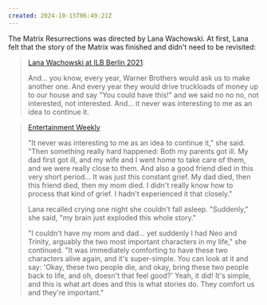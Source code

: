 ```yaml
---
created: 2024-10-15T06:49:21Z
---
```


The Matrix Resurrections was directed by Lana Wachowski. At first, Lana felt that the story of the Matrix was finished and didn't need to be revisited:

> [Lana Wachowski at ILB Berlin 2021](https://www.youtube.com/watch?v=LQYGbuxYgGg&t=346s):
>
> And... you know, every year, Warner Brothers would ask us to make another one. And every year they would drive truckloads of money up to our house and say "You could have this!" and we said no no no, not interested, not interested. And... it never was interesting to me as an idea to continue it.

> [Entertainment Weekly](https://ew.com/movies/lana-wachowski-neo-trinity-return-matrix-4-helped-her-grieve/)
>
> "It never was interesting to me as an idea to continue it," she said. "Then something really hard happened: Both my parents got ill. My dad first got ill, and my wife and I went home to take care of them, and we were really close to them. And also a good friend died in this very short period… It was just this constant grief. My dad died, then this friend died, then my mom died. I didn't really know how to process that kind of grief. I hadn't experienced it that closely."
>
> Lana recalled crying one night she couldn't fall asleep. "Suddenly," she said, "my brain just exploded this whole story."
>
> "I couldn't have my mom and dad… yet suddenly I had Neo and Trinity, arguably the two most important characters in my life," she continued. "It was immediately comforting to have these two characters alive again, and it's super-simple. You can look at it and say: 'Okay, these two people die, and okay, bring these two people back to life, and oh, doesn't that feel good?' Yeah, it did! It's simple, and this is what art does and this is what stories do. They comfort us and they're important."
